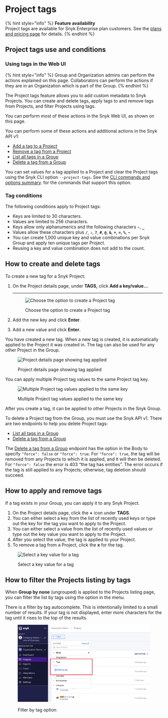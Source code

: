 # Project tags

{% hint style="info" %}
**Feature availability**\
Project tags are available for Snyk Enterprise plan customers. See the [plans and pricing page](https://snyk.io/plans/) for details.
{% endhint %}

## Project tags use and conditions

### Using tags in the Web UI

{% hint style="info" %}
Group and Organization admins can perform the actions explained on this page. Collaborators can perform the actions if they are in an Organization which is part of the Group.
{% endhint %}

The Project tags feature allows you to add custom metadata to Snyk Projects. You can create and delete tags, apply tags to and remove tags from Projects, and filter Projects using tags.

You can perform most of these actions in the Snyk Web UI, as shown on this page.

You can perform some of these actions and additional actions in the Snyk API v1:

* [Add a tag to a Project](https://snyk.docs.apiary.io/#reference/projects/project-tags/add-a-tag-to-a-project)
* [Remove a tag from a Project ](https://snyk.docs.apiary.io/#reference/projects/remove-project-tag/remove-a-tag-from-a-project)
* [List all tags in a Group](https://snyk.docs.apiary.io/#reference/groups/list-members-in-a-group)
* [Delete a tag from a Group](https://snyk.docs.apiary.io/#reference/groups/delete-tag-from-group/delete-tag-from-group)

You can set values for a tag applied to a Project and clear the Project tags using the Snyk CLI option `--project-tags`. See the [CLI commands and options summary](../../snyk-cli/cli-commands-and-options-summary.md). for the commands that support this option.

### Tag conditions

The following conditions apply to Project tags:

* Keys are limited to 30 characters.
* Values are limited to 256 characters.
* Keys allow only alphanumerics and the following characters **`-`**, **`_`**
* Values allow these characters plus **`/`**, **`:`**, **`?`**, **`#`**, **`@`**, **`&`**, **`+`**, **`=`**, **`%`**, **`~`**
* You can create 1,000 unique key and value combinations per Snyk Group and apply ten unique tags per Project.
* Reusing a key and value combination does not add to the count.

## **How to create and delete tags**

To create a new tag for a Snyk Project:

1.  On the Project details page, under **TAGS,** click **Add a key/value...**

    ***

    <figure><img src="../../.gitbook/assets/projects-tags_20sept2022.png" alt="Choose the option to create a Project tag"><figcaption><p>Choose the option to create a Project tag</p></figcaption></figure>
2. Add the new key and click **Enter**.
3. Add a new value and click **Enter**.

You have created a new tag. When a new tag is created, it is automatically applied to the Project it was created in. The tag can also be used for any other Project in the Group.

<figure><img src="../../.gitbook/assets/screenshot_2020-09-29_at_17.58.47.png" alt="Project details page showing tag applied"><figcaption><p>Project details page showing tag applied</p></figcaption></figure>

You can apply multiple Project tag values to the same Project tag key.

<figure><img src="../../.gitbook/assets/screenshot_2020-09-29_at_18.04.30.png" alt="Multiple Project tag values applied to the same key"><figcaption><p>Multiple Project tag values applied to the same key</p></figcaption></figure>

After you create a tag, it can be applied to other Projects in the Snyk Group.

To delete a Project tag from the Group, you must use the Snyk API v1. There are two endpoints to help you delete Project tags:

* [List all tags in a Group](https://snyk.docs.apiary.io/#reference/groups/list-members-in-a-group)
* [Delete a tag from a Group](https://snyk.docs.apiary.io/#reference/groups/delete-tag-from-group/delete-tag-from-group)

The [Delete a tag from a Group](https://snyk.docs.apiary.io/#reference/groups/delete-tag-from-group/delete-tag-from-group) endpoint has the option in the Body to specify `"force": false` or `"force": true`_._ For `"force": true`, the tag will be removed from any Projects to which it is applied, and it will then be deleted. For `"force": false` the error is 403 “the tag has entities”. The error occurs if the tag is still applied to any Projects; otherwise, tag deletion should succeed.&#x20;

## **How to apply and remove tags**

If a tag exists in your Group, you can apply it to any Snyk Project.

1. On the Project details page, click the **+** icon under **TAGS**.
2. You can either select a key from the list of recently used keys or type out the key for the tag you want to apply to the Project.
3. You can either select a value from the list of recently used values or type out the key value you want to apply to the Project.
4. After you select the value, the tag is applied to your Project.
5. To remove a tag from a Project, click the **x** for the tag.

<figure><img src="../../.gitbook/assets/screenshot_2020-09-29_at_18.14.44.png" alt="Select a key value for a tag"><figcaption><p>Select a key value for a tag</p></figcaption></figure>

## How to filter the Projects listing by tags

When **Group by none** (ungrouped) is applied to the Projects listing page, you can filter the list by tags using the option in the menu.

There is a filter by tag autocomplete. This is intentionally limited to a small number of results. If your tag is not displayed, enter more characters for the tag until it rises to the top of the results.

<figure><img src="../../.gitbook/assets/Screenshot 2023-01-24 at 08.23.14.png" alt="Filter by tag option"><figcaption><p>Filter by tag option</p></figcaption></figure>
